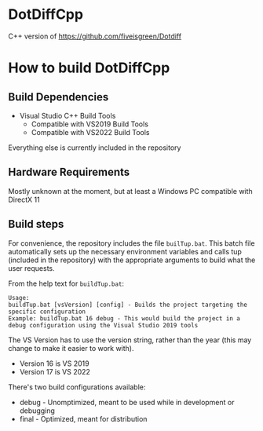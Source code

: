 # DotDiffCpp
C++ version of https://github.com/fiveisgreen/Dotdiff

# How to build DotDiffCpp
## Build Dependencies
- Visual Studio C++ Build Tools
    - Compatible with VS2019 Build Tools
    - Compatible with VS2022 Build Tools

Everything else is currently included in the repository

## Hardware Requirements
Mostly unknown at the moment, but at least a Windows PC compatible with DirectX 11 

## Build steps
For convenience, the repository includes the file `builTup.bat`. This batch file automatically sets up the necessary environment variables and calls tup (included in the repository) with the appropriate arguments to build what the user requests. 

From the help text for `buildTup.bat`:

```
Usage:
buildTup.bat [vsVersion] [config] - Builds the project targeting the specific configuration
Example: buildTup.bat 16 debug - This would build the project in a debug configuration using the Visual Studio 2019 tools
```

The VS Version has to use the version string, rather than the year (this may change to make it easier to work with).
- Version 16 is VS 2019
- Version 17 is VS 2022

There's two build configurations available:
- debug - Unomptimized, meant to be used while in development or debugging
- final - Optimized, meant for distribution
